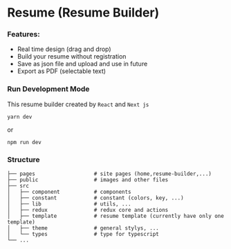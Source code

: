 # Resume (Resume Builder)

### Features:

-   Real time design (drag and drop)
-   Build your resume without registration
-   Save as json file and upload and use in future
-   Export as PDF (selectable text)

### Run Development Mode

This resume builder created by `React` and `Next js`

```
yarn dev
```

or

```
npm run dev
```

### Structure

    ├── pages                   # site pages (home,resume-builder,...)
    ├── public                  # images and other files
    ├── src
    │   ├── component           # components
    │   ├── constant            # constant (colors, key, ...)
    │   ├── lib                 # utils, ...
    │   ├── redux               # redux core and actions
    │   ├── template            # resume template (currently have only one template)
    │   ├── theme               # general stylys, ...
    │   └── types               # type for typescript
    └── ...
